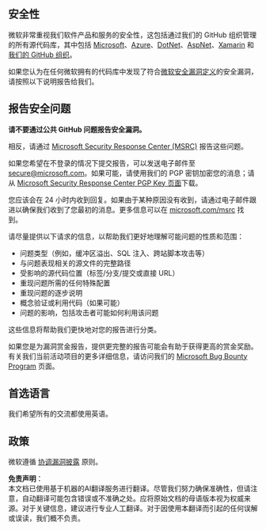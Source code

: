 ## 安全性

微软非常重视我们软件产品和服务的安全性，这包括通过我们的 GitHub 组织管理的所有源代码库，其中包括 [Microsoft](https://github.com/microsoft)、[Azure](https://github.com/Azure)、[DotNet](https://github.com/dotnet)、[AspNet](https://github.com/aspnet)、[Xamarin](https://github.com/xamarin) 和 [我们的 GitHub 组织](https://opensource.microsoft.com/)。

如果您认为在任何微软拥有的代码库中发现了符合[微软安全漏洞定义](https://aka.ms/opensource/security/definition)的安全漏洞，请按照以下说明报告给我们。

## 报告安全问题

**请不要通过公共 GitHub 问题报告安全漏洞。**

相反，请通过 [Microsoft Security Response Center (MSRC)](https://aka.ms/opensource/security/create-report) 报告这些问题。

如果您希望在不登录的情况下提交报告，可以发送电子邮件至 [secure@microsoft.com](mailto:secure@microsoft.com)。如果可能，请使用我们的 PGP 密钥加密您的消息；请从 [Microsoft Security Response Center PGP Key 页面](https://aka.ms/opensource/security/pgpkey)下载。

您应该会在 24 小时内收到回复。如果由于某种原因没有收到，请通过电子邮件跟进以确保我们收到了您最初的消息。更多信息可以在 [microsoft.com/msrc](https://aka.ms/opensource/security/msrc) 找到。

请尽量提供以下请求的信息，以帮助我们更好地理解可能问题的性质和范围：

  * 问题类型（例如，缓冲区溢出、SQL 注入、跨站脚本攻击等）
  * 与问题表现相关的源文件的完整路径
  * 受影响的源代码位置（标签/分支/提交或直接 URL）
  * 重现问题所需的任何特殊配置
  * 重现问题的逐步说明
  * 概念验证或利用代码（如果可能）
  * 问题的影响，包括攻击者可能如何利用该问题

这些信息将帮助我们更快地对您的报告进行分类。

如果您是为漏洞赏金报告，提供更完整的报告可能会有助于获得更高的赏金奖励。有关我们当前活动项目的更多详细信息，请访问我们的 [Microsoft Bug Bounty Program](https://aka.ms/opensource/security/bounty) 页面。

## 首选语言

我们希望所有的交流都使用英语。

## 政策

微软遵循 [协调漏洞披露](https://aka.ms/opensource/security/cvd) 原则。

**免责声明**：  
本文档已使用基于机器的AI翻译服务进行翻译。尽管我们努力确保准确性，但请注意，自动翻译可能包含错误或不准确之处。应将原始文档的母语版本视为权威来源。对于关键信息，建议进行专业人工翻译。对于因使用本翻译而引起的任何误解或误读，我们概不负责。